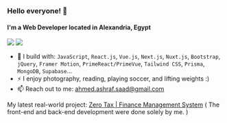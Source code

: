 ### **Hello everyone!** 👋
#### I'm a Web Developer located in Alexandria, Egypt

[<img src="https://img.shields.io/badge/github-%2312100E.svg?&style=for-the-badge&logo=github&logoColor=white&color=black" />](https://github.com/AhmedAshrafc)
[<img src="https://img.shields.io/badge/linkedin-%230077B5.svg?&style=for-the-badge&logo=linkedin&logoColor=white" />](https://www.linkedin.com/in/ahmed-ashraf-5399a7151/)

- 🧰 I build with: `JavaScript`, `React.js`, `Vue.js`, `Next.js`, `Nuxt.js`, `Bootstrap`, `jQuery`, `Framer Motion`, `PrimeReact/PrimeVue`, `Tailwind CSS`, `Prisma`, `MongoDB`, `Supabase`...
- ⚡ I enjoy photography, reading, playing soccer, and lifting weights :)
- 📫 Reach out to me: ahmed.ashraf.saad@gmail.com

My latest real-world project: [Zero Tax | Finance Management System](https://zerotaxeg.com/) ( The front-end and back-end development were done solely by me. )
